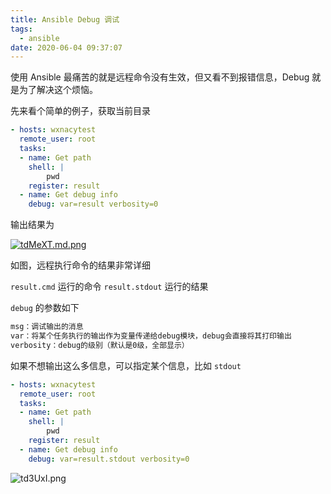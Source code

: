```yaml
---
title: Ansible Debug 调试
tags:
  - ansible
date: 2020-06-04 09:37:07
---
```



使用 Ansible 最痛苦的就是远程命令没有生效，但又看不到报错信息，Debug 就是为了解决这个烦恼。

<!-- more -->
<!-- toc -->

先来看个简单的例子，获取当前目录

```yml
- hosts: wxnacytest
  remote_user: root
  tasks:
  - name: Get path
    shell: |
        pwd
    register: result
  - name: Get debug info
    debug: var=result verbosity=0
```

输出结果为

<!-- ![tdMeXT.png](https://s1.ax1x.com/2020/06/03/tdMeXT.png) -->
[![tdMeXT.md.png](https://s1.ax1x.com/2020/06/03/tdMeXT.md.png)](https://imgchr.com/i/tdMeXT)

如图，远程执行命令的结果非常详细

`result.cmd` 运行的命令
`result.stdout` 运行的结果

`debug` 的参数如下

```bash
msg：调试输出的消息
var：将某个任务执行的输出作为变量传递给debug模块，debug会直接将其打印输出
verbosity：debug的级别（默认是0级，全部显示）
```


如果不想输出这么多信息，可以指定某个信息，比如 `stdout`

```yml
- hosts: wxnacytest
  remote_user: root
  tasks:
  - name: Get path
    shell: |
        pwd
    register: result
  - name: Get debug info
    debug: var=result.stdout verbosity=0
```

![td3UxI.png](https://s1.ax1x.com/2020/06/03/td3UxI.png)
